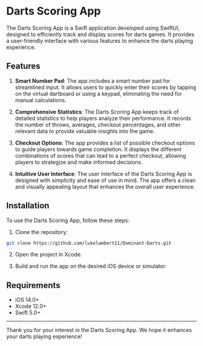 # Darts Scoring App

The Darts Scoring App is a Swift application developed using SwiftUI, designed to efficiently track and display scores for darts games. It provides a user-friendly interface with various features to enhance the darts playing experience.

## Features

1. **Smart Number Pad**: The app includes a smart number pad for streamlined input. It allows users to quickly enter their scores by tapping on the virtual dartboard or using a keypad, eliminating the need for manual calculations.

2. **Comprehensive Statistics**: The Darts Scoring App keeps track of detailed statistics to help players analyze their performance. It records the number of throws, averages, checkout percentages, and other relevant data to provide valuable insights into the game.

3. **Checkout Options**: The app provides a list of possible checkout options to guide players towards game completion. It displays the different combinations of scores that can lead to a perfect checkout, allowing players to strategize and make informed decisions.

4. **Intuitive User Interface**: The user interface of the Darts Scoring App is designed with simplicity and ease of use in mind. The app offers a clean and visually appealing layout that enhances the overall user experience.

## Installation

To use the Darts Scoring App, follow these steps:

1. Clone the repository:

```bash
git clone https://github.com/lukelambert11/Dominant-Darts.git
```

2. Open the project in Xcode.

3. Build and run the app on the desired iOS device or simulator.

## Requirements

- iOS 14.0+
- Xcode 12.0+
- Swift 5.0+

---

Thank you for your interest in the Darts Scoring App. We hope it enhances your darts playing experience!
